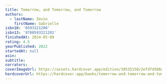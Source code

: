 ```yaml
---
title: Tomorrow, and Tomorrow, and Tomorrow
authors:
  - lastName: Zevin
    firstName: Gabrielle
isbn10: '0593321200'
isbn13: '9780593321201'
finishedAt: 2024-05-09
rating: 4.5
yearPublished: 2022
startedAt: null
asin:
subtitle:
narrators:
coverImageUrl: https://assets.hardcover.app/edition/30535150/2efdfd508a803c89913fd6e987f69048a17c89c6.jpeg
hardcoverUrl: https://hardcover.app/books/tomorrow-and-tomorrow-and-tomorrow/editions/30419881
---
```

